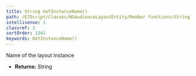 ```yaml
---
title: String GetInstanceName()
path: /EJScript/Classes/NSAudienceLayoutEntity/Member functions/String GetInstanceName()
intellisense: 1
classref: 1
sortOrder: 1341
keywords: GetInstanceName()
---
```



Name of the layout instance



* **Returns:** String


